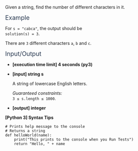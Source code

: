 <p>Given a string, find the number of different characters in it.</p>
<p><span class="markdown--header" style="color:#2b3b52;font-size:1.4em">Example</span></p>
<p>For <code>s = "cabca"</code>, the output should be<br />
<code>solution(s) = 3</code>.</p>
<p>There are <code>3</code> different characters <code>a</code>, <code>b</code> and <code>c</code>.</p>
<p><span class="markdown--header" style="color:#2b3b52;font-size:1.4em">Input/Output</span></p>
<ul>
<li>
<p><strong>[execution time limit] 4 seconds (py3)</strong></p>
</li>
<li>
<p><strong>[input] string s</strong></p>
<p>A string of lowercase English letters.</p>
<p><em>Guaranteed constraints:</em><br />
<code>3 ≤ s.length ≤ 1000</code>.</p>
</li>
<li>
<p><strong>[output] integer</strong></p>
</li>
</ul>
<p><strong>[Python 3] Syntax Tips</strong></p>
<pre><code class="language-python"><span class="hljs-comment"># Prints help message to the console</span>
<span class="hljs-comment"># Returns a string</span>
<span class="hljs-keyword">def</span> <span class="hljs-title function_">helloWorld</span>(<span class="hljs-params">name</span>):
    <span class="hljs-built_in">print</span>(<span class="hljs-string">"This prints to the console when you Run Tests"</span>)
    <span class="hljs-keyword">return</span> <span class="hljs-string">"Hello, "</span> + name

</code></pre>
